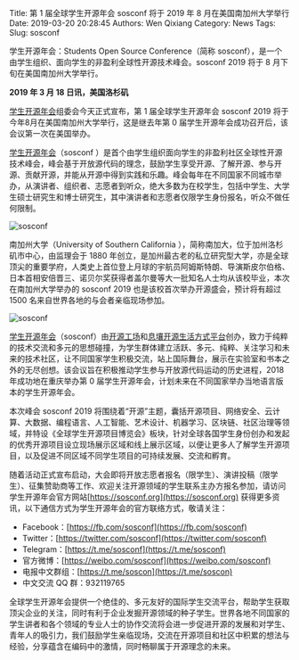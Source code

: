Title: 第 1 届全球学生开源年会 sosconf 将于 2019 年 8 月在美国南加州大学举行
Date: 2019-03-20 20:28:45
Authors: Wen Qixiang
Category: News
Tags: 
Slug: sosconf

学生开源年会：Students Open Source Conference（简称 sosconf），是一个由学生组织、面向学生的非盈利全球性开源技术峰会。sosconf 2019 将于 8 月下旬在美国南加州大学举行。

<!-- PELICAN_END_SUMMARY -->

**2019 年 3 月 18 日讯，美国洛杉矶**

[学生开源年会](https://sosconf.org)组委会今天正式宣布，第 1 届全球学生开源年会 sosconf 2019 将于今年8月在美国南加州大学举行，这是继去年第 0 届学生开源年会成功召开后，该会议第一次在美国举办。

[学生开源年会](https://sosconf.org)（sosconf ）是首个由学生组织面向学生的非盈利社区全球性开源技术峰会，峰会基于开放源代码的理念，鼓励学生享受开源、了解开源、参与开源、贡献开源，并能从开源中得到实践和乐趣。峰会每年在不同国家不同城市举办，从演讲者、组织者、志愿者到听众，绝大多数为在校学生，包括中学生、大学生硕士研究生和博士研究生，其中演讲者和志愿者仅限学生身份报名，听众不做任何限制。

![sosconf]({filename}/images/sosconf-logo.png)

南加州大学（University of Southern California ），简称南加大，位于加州洛杉矶市中心，由监理会于 1880 年创立，是加州最古老的私立研究型大学，亦是全球顶尖的重要学府，人类史上首位登上月球的宇航员阿姆斯特朗、导演斯皮尔伯格、日本首相安倍晋三、诺贝尔奖获得者盖尔曼等大一批知名人士均从该校毕业，本次在南加州大学举办的 sosconf 2019 也是该校首次举办开源盛会，预计将有超过 1500 名来自世界各地的与会者亲临现场参加。

![sosconf]({filename}/images/sosconf-usc.png)

[学生开源年会](https://sosconf.org)（sosconf）由[开源工场](https://openingsource.org)和[息壤开源生活方式平台](https://hexang.org)创办，致力于纯粹的技术交流和多元的思想碰撞，为学生群体建立活跃、多元、纯粹、关注学习和未来的技术社区，让不同国家学生积极交流，站上国际舞台，展示在实验室和书本之外的无尽创想。该会议旨在积极推动学生参与开放源代码运动的历史进程，2018 年成功地在重庆举办第 0 届学生开源年会，计划未来在不同国家举办当地语言版本的学生开源年会。

本次峰会 sosconf 2019 将围绕着“开源”主题，囊括开源项目、网络安全、云计算、大数据、编程语言、人工智能、艺术设计、机器学习、区块链、社区治理等领域，并特设《全球学生开源项目博览会》板块，针对全球各国学生身份创办和发起的优秀开源项目设立现场展示区域和线上展示区域，以便让更多人了解学生开源项目，以及促进不同区域不同学生项目的可持续发展、交流和孵育。

随着活动正式宣布启动，大会即将开放志愿者报名（限学生）、演讲投稿（限学生）、征集赞助商等工作、欢迎关注开源领域的学生联系主办方报名参加，请访问学生开源年会官方网站[https://sosconf.org](https://sosconf.org)  获得更多资讯，以下通信方式为学生开源年会的官方联络方式，敬请关注：

 - Facebook：[https://fb.com/sosconf](https://fb.com/sosconf)
 - Twitter：[https://twitter.com/sosconf](https://twitter.com/sosconf)
 - Telegram：[https://t.me/sosconf](https://t.me/sosconf)
 - 官方微博：[https://weibo.com/sosconf](https://weibo.com/sosconf)
 - 电报中文群组：[https://t.me/soscon](https://t.me/soscon)
 - 中文交流 QQ 群：932119765

全球学生开源年会提供一个绝佳的、多元友好的国际学生交流平台，帮助学生获取顶尖企业的关注，同时有利于企业发掘开源领域的种子学生。世界各地不同国家的学生讲者和各个领域的专业人士的协作交流将会进一步促进开源的发展和对学生、青年人的吸引力，我们鼓励学生亲临现场，交流在开源项目和社区中积累的想法与经验，分享蕴含在编码中的激情，同时畅聊属于开源理念的未来。
